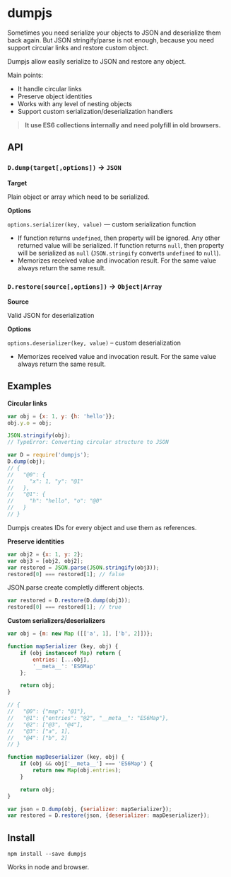 # dumpjs

Sometimes you need serialize your objects to JSON and deserialize them back again. 
But JSON stringify/parse is not enough, 
because you need support circular links and restore custom object.

Dumpjs allow easily serialize to JSON and restore any object. 

Main points:
- It handle circular links
- Preserve object identities 
- Works with any level of nesting objects
- Support custom serialization/deserialization handlers

> **It use ES6 collections internally and need polyfill in old browsers.**

## API

### `D.dump(target[,options])` -> `JSON`

**Target** 

Plain object or array which need to be serialized.

**Options**

`options.serializer(key, value)` — custom serialization function

- If function returns `undefined`, then property will be ignored. Any other returned value will be serialized.
If function returns `null`, then property will be serialized as `null` (`JSON.stringify` converts `undefined` to `null`).
- Memorizes received value and invocation result. For the same value always return the same result.

### `D.restore(source[,options])` -> `Object|Array`

**Source**

Valid JSON for deserialization

**Options**

`options.deserializer(key, value)` – custom deserialization
- Memorizes received value and invocation result. For the same value always return the same result.

## Examples

**Circular links**

```js
var obj = {x: 1, y: {h: 'hello'}};
obj.y.o = obj;

JSON.stringify(obj); 
// TypeError: Converting circular structure to JSON

var D = require('dumpjs');
D.dump(obj);
// {
//   "@0": {
//     "x": 1, "y": "@1"
//   },
//   "@1": {
//     "h": "hello", "o": "@0"
//   }
// }
```

Dumpjs creates IDs for every object and use them as references.

**Preserve identities**

```js
var obj2 = {x: 1, y: 2};
var obj3 = [obj2, obj2];
var restored = JSON.parse(JSON.stringify(obj3));
restored[0] === restored[1]; // false
```

JSON.parse create completly different objects.

```js
var restored = D.restore(D.dump(obj3));
restored[0] === restored[1]; // true
```

**Custom serializers/deserializers**

```js
var obj = {m: new Map ([['a', 1], ['b', 2]])};

function mapSerializer (key, obj) {
    if (obj instanceof Map) return {
        entries: [...obj],
        '__meta__': 'ES6Map'
    };

    return obj;
}

// {
//   "@0": {"map": "@1"},
//   "@1": {"entries": "@2", "__meta__": "ES6Map"},
//   "@2": ["@3", "@4"],
//   "@3": ["a", 1],
//   "@4": ["b", 2]
// }

function mapDeserializer (key, obj) {
    if (obj && obj['__meta__'] === 'ES6Map') {
        return new Map(obj.entries);
    }

    return obj;
}

var json = D.dump(obj, {serializer: mapSerializer});
var restored = D.restore(json, {deserializer: mapDeserializer});
```

## Install

```
npm install --save dumpjs
```

Works in node and browser.




